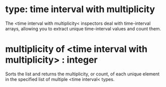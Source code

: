 # type: time interval with multiplicity

The &lt;time interval with multiplicity&lt; inspectors deal with time-interval arrays, allowing you to extract unique time-interval values and count them.

# multiplicity of &lt;time interval with multiplicity&gt; : integer

Sorts the list and returns the multiplicity, or count, of each unique element in the specified list of multiple &lt;time interval&lt; types.
